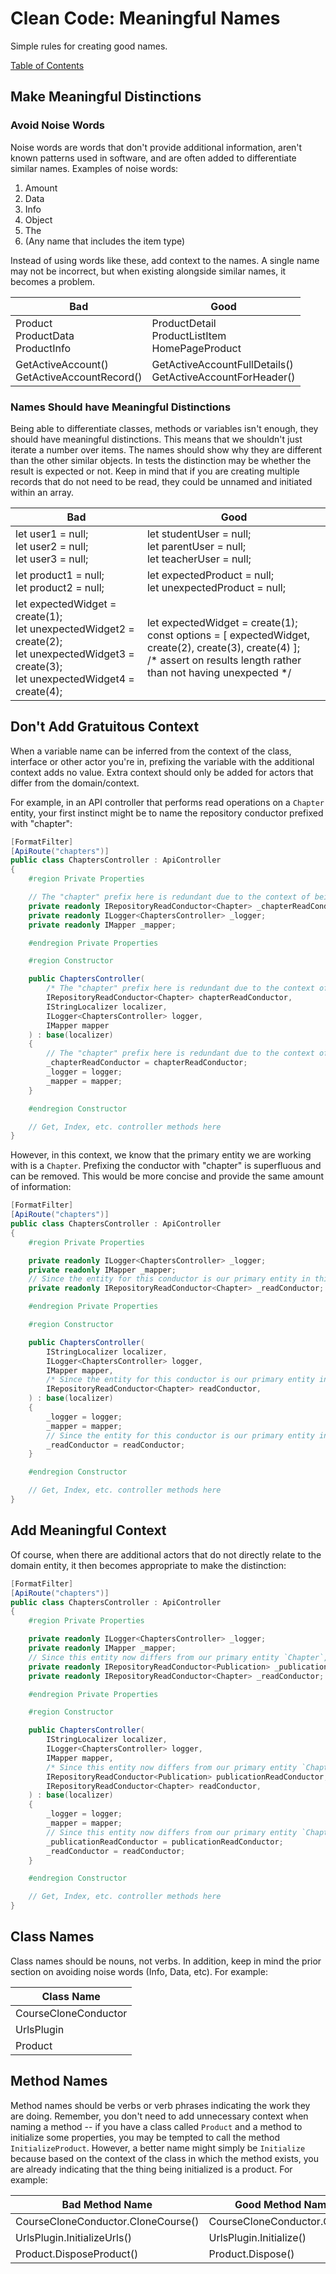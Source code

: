 # Clean Code: Meaningful Names

Simple rules for creating good names.

[Table of Contents](../CLEAN-CODE.md)

## Make Meaningful Distinctions

### Avoid Noise Words

Noise words are words that don't provide additional information, aren't known patterns used in
software, and are often added to differentiate similar names. Examples of noise words:

1.  Amount
1.  Data
1.  Info
1.  Object
1.  The
1.  (Any name that includes the item type)

Instead of using words like these, add context to the names. A single name may not be incorrect, but
when existing alongside similar names, it becomes a problem.

| Bad                                            | Good                                                         |
| ---------------------------------------------- | ------------------------------------------------------------ |
| Product<br>ProductData<br>ProductInfo          | ProductDetail<br>ProductListItem<br>HomePageProduct          |
| GetActiveAccount()<br>GetActiveAccountRecord() | GetActiveAccountFullDetails()<br>GetActiveAccountForHeader() |

### Names Should have Meaningful Distinctions

Being able to differentiate classes, methods or variables isn't enough, they should have meaningful
distinctions. This means that we shouldn't just iterate a number over items. The names should show
why they are different than the other similar objects. In tests the distinction may be whether the
result is expected or not. Keep in mind that if you are creating multiple records that do not need
to be read, they could be unnamed and initiated within an array.

| Bad                                                                                                                                                | Good                                                                                                                                                                          |
| -------------------------------------------------------------------------------------------------------------------------------------------------- | ----------------------------------------------------------------------------------------------------------------------------------------------------------------------------- |
| let user1 = null;<br>let user2 = null;<br>let user3 = null;                                                                                        | let studentUser = null;<br>let parentUser = null;<br>let teacherUser = null;                                                                                                  |
| let product1 = null;<br>let product2 = null;                                                                                                       | let expectedProduct = null;<br>let unexpectedProduct = null;                                                                                                                  |
| let expectedWidget = create(1);<br>let unexpectedWidget2 = create(2);<br>let unexpectedWidget3 = create(3);<br> let unexpectedWidget4 = create(4); | let expectedWidget = create(1);<br>const options = [ expectedWidget, create(2), create(3), create(4) ];<br>/\* assert on results length rather than not having unexpected \*/ |

## Don't Add Gratuitous Context

When a variable name can be inferred from the context of the class, interface or other actor you're in, prefixing the variable with the additional context adds no value. Extra context should only be added for actors that differ from the domain/context.

For example, in an API controller that performs read operations on a `Chapter` entity, your first instinct might be to name the repository conductor prefixed with "chapter":

```CS
[FormatFilter]
[ApiRoute("chapters")]
public class ChaptersController : ApiController
{
    #region Private Properties

    // The "chapter" prefix here is redundant due to the context of being in the `ChaptersController`
    private readonly IRepositoryReadConductor<Chapter> _chapterReadConductor;
    private readonly ILogger<ChaptersController> _logger;
    private readonly IMapper _mapper;

    #endregion Private Properties

    #region Constructor

    public ChaptersController(
        /* The "chapter" prefix here is redundant due to the context of being in the `ChaptersController` */
        IRepositoryReadConductor<Chapter> chapterReadConductor,
        IStringLocalizer localizer,
        ILogger<ChaptersController> logger,
        IMapper mapper
    ) : base(localizer)
    {
        // The "chapter" prefix here is redundant due to the context of being in the `ChaptersController`
        _chapterReadConductor = chapterReadConductor;
        _logger = logger;
        _mapper = mapper;
    }

    #endregion Constructor

    // Get, Index, etc. controller methods here
}
```

However, in this context, we know that the primary entity we are working with is a `Chapter`. Prefixing the conductor with "chapter" is superfluous and can be removed. This would be more concise and provide the same amount of information:

```CS
[FormatFilter]
[ApiRoute("chapters")]
public class ChaptersController : ApiController
{
    #region Private Properties

    private readonly ILogger<ChaptersController> _logger;
    private readonly IMapper _mapper;
    // Since the entity for this conductor is our primary entity in this controller, we don't need to prefix it with "chapter"
    private readonly IRepositoryReadConductor<Chapter> _readConductor;

    #endregion Private Properties

    #region Constructor

    public ChaptersController(
        IStringLocalizer localizer,
        ILogger<ChaptersController> logger,
        IMapper mapper,
        /* Since the entity for this conductor is our primary entity in this controller, we don't need to prefix it with "chapter" */
        IRepositoryReadConductor<Chapter> readConductor,
    ) : base(localizer)
    {
        _logger = logger;
        _mapper = mapper;
        // Since the entity for this conductor is our primary entity in this controller, we don't need to prefix it with "chapter"
        _readConductor = readConductor;
    }

    #endregion Constructor

    // Get, Index, etc. controller methods here
}
```

## Add Meaningful Context

Of course, when there are additional actors that do not directly relate to the domain entity, it then becomes appropriate to make the distinction:

```CS
[FormatFilter]
[ApiRoute("chapters")]
public class ChaptersController : ApiController
{
    #region Private Properties

    private readonly ILogger<ChaptersController> _logger;
    private readonly IMapper _mapper;
    // Since this entity now differs from our primary entity `Chapter`, we will make the distinction in the name.
    private readonly IRepositoryReadConductor<Publication> _publicationReadConductor;
    private readonly IRepositoryReadConductor<Chapter> _readConductor;

    #endregion Private Properties

    #region Constructor

    public ChaptersController(
        IStringLocalizer localizer,
        ILogger<ChaptersController> logger,
        IMapper mapper,
        /* Since this entity now differs from our primary entity `Chapter`, we will make the distinction in the name. */
        IRepositoryReadConductor<Publication> publicationReadConductor,
        IRepositoryReadConductor<Chapter> readConductor,
    ) : base(localizer)
    {
        _logger = logger;
        _mapper = mapper;
        // Since this entity now differs from our primary entity `Chapter`, we will make the distinction in the name.
        _publicationReadConductor = publicationReadConductor;
        _readConductor = readConductor;
    }

    #endregion Constructor

    // Get, Index, etc. controller methods here
}
```

## Class Names

Class names should be nouns, not verbs. In addition, keep in mind the prior section on avoiding
noise words (Info, Data, etc). For example:

| Class Name           |
| -------------------- |
| CourseCloneConductor |
| UrlsPlugin           |
| Product              |

## Method Names

Method names should be verbs or verb phrases indicating the work they are doing. Remember, you don't
need to add unnecessary context when naming a method -- if you have a class called `Product` and a
method to initialize some properties, you may be tempted to call the method `InitializeProduct`.
However, a better name might simply be `Initialize` because based on the context of the class in which
the method exists, you are already indicating that the thing being initialized is a product. For example:

| Bad Method Name                    | Good Method Name             |
| ---------------------------------- | ---------------------------- |
| CourseCloneConductor.CloneCourse() | CourseCloneConductor.Clone() |
| UrlsPlugin.InitializeUrls()        | UrlsPlugin.Initialize()      |
| Product.DisposeProduct()           | Product.Dispose()            |
